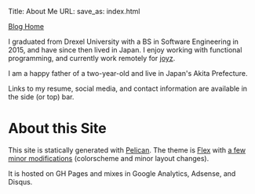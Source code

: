 Title: About Me
URL:
save_as: index.html

[Blog Home](/blog_index.html)

I graduated from Drexel University with a BS in Software Engineering in 2015, and have since then lived in Japan. I enjoy working with functional programming, and currently work remotely for [joyz](https://www.joyz.co.jp).

I am a happy father of a two-year-old and live in Japan's Akita Prefecture.

Links to my resume, social media, and contact information are available in the side (or top) bar.

# About this Site

This site is statically generated with [Pelican](https://docs.getpelican.com/en/stable/). The theme is [Flex](https://github.com/alexandrevicenzi/Flex) with [a few minor modifications](https://github.com/Checkroth/pbelican/blob/master/content/extra/custom.css) (colorscheme and minor layout changes).

It is hosted on GH Pages and mixes in Google Analytics, Adsense, and Disqus.